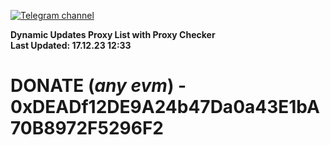 [![Telegram channel](https://img.shields.io/endpoint?url=https://runkit.io/damiankrawczyk/telegram-badge/branches/master?url=https://t.me/n4z4v0d)](https://t.me/n4z4v0d) 

**Dynamic Updates Proxy List with Proxy Checker**  
**Last Updated: 17.12.23 12:33**

# DONATE (_any evm_) - 0xDEADf12DE9A24b47Da0a43E1bA70B8972F5296F2
